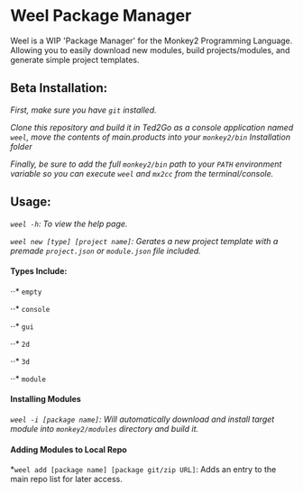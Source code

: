 # Weel Package Manager

Weel is a WIP 'Package Manager' for the Monkey2 Programming Language. Allowing you to easily download new modules, build projects/modules, and generate simple project templates.

## Beta Installation:
*First, make sure you have `git` installed.*

*Clone this repository and build it in Ted2Go as a console application named `weel`, move the contents of main.products into your `monkey2/bin` Installation folder*

*Finally, be sure to add the full `monkey2/bin` path to your `PATH` environment variable so you can execute `weel` and `mx2cc` from the terminal/console.*

## Usage:
*`weel -h`: To view the help page.*

*`weel new [type] [project name]`: Gerates a new project template with a premade `project.json` or `module.json` file included.*

#### Types Include:

⋅⋅* `empty`

⋅⋅* `console`

⋅⋅* `gui`

⋅⋅* `2d`

⋅⋅* `3d`

⋅⋅* `module`

#### Installing Modules

*`weel -i [package name]`: Will automatically download and install target module into `monkey2/modules` directory and build it.*

#### Adding Modules to Local Repo

*`weel add [package name] [package git/zip URL]`: Adds an entry to the main repo list for later access.
